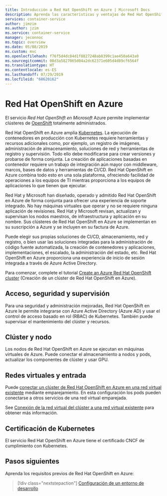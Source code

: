```yaml
---
title: Introducción a Red Hat OpenShift en Azure | Microsoft Docs
description: Aprenda las características y ventajas de Red Hat OpenShift en Microsoft Azure para implementar y administrar aplicaciones basadas en contenedor.
services: container-service
author: jimzim
ms.author: jzim
ms.service: container-service
manager: jeconnoc
ms.topic: overview
ms.date: 05/08/2019
ms.custom: mvc
ms.openlocfilehash: f76f5d4dc84d1f8827248ab8399c1ae450a643a0
ms.sourcegitcommit: 08d3a5827065d04a2dc62371e605d4d89cf6564f
ms.translationtype: HT
ms.contentlocale: es-ES
ms.lasthandoff: 07/29/2019
ms.locfileid: "68620162"
---
```

# <a name="azure-red-hat-openshift"></a>Red Hat OpenShift en Azure

El servicio *Red Hat OpenShift en Microsoft* Azure permite implementar clústeres de [OpenShift](https://www.openshift.com/) totalmente administrados.

Red Hat OpenShift en Azure amplía [Kubernetes](https://kubernetes.io/). La ejecución de contenedores en producción con Kubernetes requiere herramientas y recursos adicionales como, por ejemplo, un registro de imágenes, administración de almacenamiento, soluciones de red y herramientas de registro y supervisión. Todo ello debe modificarse para crear versiones y probarse de forma conjunta. La creación de aplicaciones basadas en contenedor requiere un trabajo de integración aún mayor con middleware, marcos, bases de datos y herramientas de CI/CD. Red Hat OpenShift en Azure combina todo esto en una sola plataforma, ofreciendo facilidad de operaciones a los equipos de TI mientras proporciona a los equipos de aplicaciones lo que tienen que ejecutar.

Red Hat y Microsoft han diseñado, operado y admitido Red Hat OpenShift en Azure de forma conjunta para ofrecer una experiencia de soporte integrado. No hay máquinas virtuales que operar y no se requiere ninguna aplicación de revisiones. Red Hat y Microsoft revisan, actualizan y supervisan los nodos maestros, de infraestructura y aplicación en su nombre. Sus clústeres de Red Hat OpenShift en Azure se implementan en su suscripción a Azure y se incluyen en su factura de Azure.

Puede elegir sus propias soluciones de CI/CD, almacenamiento, red y registro, o bien usar las soluciones integradas para la administración de código fuente automatizada, la creación de contenedores y aplicaciones, implementaciones, el escalado, la administración del estado, etc. Red Hat OpenShift en Azure proporciona una experiencia de inicio de sesión integrada a través de Azure Active Directory.

Para comenzar, complete el tutorial [Create an Azure Red Hat OpenShift cluster](tutorial-create-cluster.md) (Creación de un clúster de Red Hat OpenShift en Azure).

## <a name="access-security-and-monitoring"></a>Acceso, seguridad y supervisión

Para una seguridad y administración mejoradas, Red Hat OpenShift en Azure le permite integrarse con Azure Active Directory (Azure AD) y usar el control de acceso basado en rol (RBAC) de Kubernetes. También puede supervisar el mantenimiento del clúster y recursos.

## <a name="cluster-and-node"></a>Clúster y nodo

Los nodos de Red Hat OpenShift en Azure se ejecutan en máquinas virtuales de Azure. Puede conectar el almacenamiento a nodos y pods, actualizar los componentes de clúster y usar GPU.

## <a name="virtual-networks-and-ingress"></a>Redes virtuales y entrada

Puede [conectar un clúster de Red Hat OpenShift en Azure en una red virtual existente](https://docs.microsoft.com/azure/openshift/tutorial-create-cluster#optional-connect-the-clusters-virtual-network-to-an-existing-virtual-network) mediante emparejamiento. En esta configuración los pods pueden conectarse a otros servicios de una red virtual emparejada.

See [Conexión de la red virtual del clúster a una red virtual existente](tutorial-create-cluster.md#optional-connect-the-clusters-virtual-network-to-an-existing-virtual-network) para obtener más información.

## <a name="kubernetes-certification"></a>Certificación de Kubernetes

El servicio Red Hat OpenShift en Azure tiene el certificado CNCF de cumplimiento con Kubernetes.

## <a name="next-steps"></a>Pasos siguientes

Aprenda los requisitos previos de Red Hat OpenShift en Azure:

> [!div class="nextstepaction"]
> [Configuración de un entorno de desarrollo](howto-setup-environment.md)
